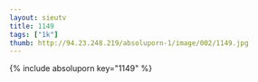 ```yaml
--- 
layout: sieutv
title: 1149
tags: ["1k"]
thumb: http://94.23.248.219/absoluporn-1/image/002/1149.jpg
---
```

{% include absoluporn key="1149" %} 
